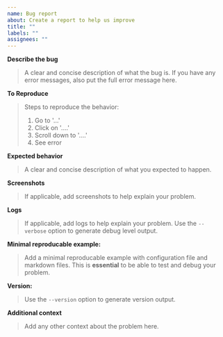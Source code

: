```yaml
---
name: Bug report
about: Create a report to help us improve
title: ""
labels: ""
assignees: ""
---
```


**Describe the bug**

> A clear and concise description of what the bug is. If you have any error messages, also put the full error message here.

**To Reproduce**

> Steps to reproduce the behavior:
>
> 1. Go to '...'
> 2. Click on '....'
> 3. Scroll down to '....'
> 4. See error

**Expected behavior**

> A clear and concise description of what you expected to happen.

**Screenshots**

> If applicable, add screenshots to help explain your problem.

**Logs**

> If applicable, add logs to help explain your problem. Use the `--verbose` option to generate debug level output.

**Minimal reproducable example:**

> Add a minimal reproducable example with configuration file and markdown files. This is **essential** to be able to test and debug your problem.

**Version:**

> Use the `--version` option to generate version output.

**Additional context**

> Add any other context about the problem here.
